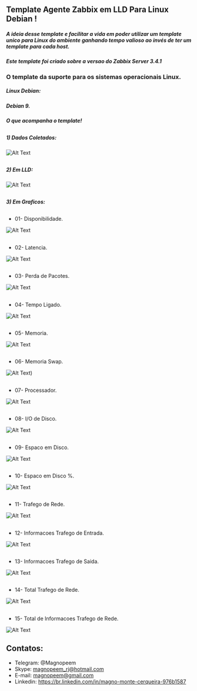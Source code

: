 ##                                      Template Agente Zabbix em LLD Para Linux Debian !

##### A ideia desse template e facilitar a vida em poder utilizar um template unico para Linux do ambiente ganhando tempo valioso ao invés de ter um template para cada host.

##### Este template foi criado sobre a versao do Zabbix Server 3.4.1

### O template da suporte para os sistemas operacionais Linux.

##### Linux Debian:
##### Debian 9.

##### O que acompanha o template!

##
##### 1) Dados Coletados:

![Alt Text](https://github.com/MagnoMonteCerqueira/Zabbix/blob/master/Zabbix_3.2/src/img/Linux/Dados_recentes.PNG)

##
##### 2) Em LLD:

![Alt Text](https://github.com/MagnoMonteCerqueira/Zabbix/blob/master/Zabbix_3.2/src/img/Linux/Discovery_linux.PNG)

##
##### 3) Em Graficos:

##
* 01- Disponibilidade.

![Alt Text](https://github.com/MagnoMonteCerqueira/Zabbix/blob/master/Zabbix_3.2/src/img/Linux/disponibilidade.PNG)

##
* 02- Latencia.

![Alt Text](https://github.com/MagnoMonteCerqueira/Zabbix/blob/master/Zabbix_3.2/src/img/linux/latencia.PNG)

##
* 03- Perda de Pacotes.

![Alt Text](https://github.com/MagnoMonteCerqueira/Zabbix/blob/master/Zabbix_3.2/src/img/linux/perda-de-pacote.PNG)

##
* 04- Tempo Ligado.

![Alt Text](https://github.com/MagnoMonteCerqueira/Zabbix/blob/master/Zabbix_3.2/src/img/linux/tempo-ligado.PNG)

##
* 05- Memoria.

![Alt Text](https://github.com/MagnoMonteCerqueira/Zabbix/blob/master/Zabbix_3.2/src/img/Linux/memoria.PNG)

##
* 06- Memoria Swap.

![Alt Text](https://github.com/MagnoMonteCerqueira/Zabbix/blob/master/Zabbix_3.2/src/img/Linux/memoria-swap.PNG))

##
* 07- Processador.

![Alt Text](https://github.com/MagnoMonteCerqueira/Zabbix/blob/master/Zabbix_3.2/src/img/Linux/processador.PNG)

##
* 08- I/O de Disco.

![Alt Text](https://github.com/MagnoMonteCerqueira/Zabbix/blob/master/Zabbix_3.2/src/img/Linux/i-o-disco.PNG)

##
* 09- Espaco em Disco.

![Alt Text](https://github.com/MagnoMonteCerqueira/Zabbix/blob/master/Zabbix_3.2/src/img/Linux/espaco-em-disco.PNG)

##
* 10- Espaco em Disco %.

![Alt Text](https://github.com/MagnoMonteCerqueira/Zabbix/blob/master/Zabbix_3.2/src/img/Linux/espaco-en-disco-pc.PNG)

##
* 11- Trafego de Rede.

![Alt Text](https://github.com/MagnoMonteCerqueira/Zabbix/blob/master/Zabbix_3.2/src/img/Linux/trafego-de-rede.PNG)

##
* 12- Informacoes Trafego de Entrada.

![Alt Text](https://github.com/MagnoMonteCerqueira/Zabbix/blob/master/Zabbix_3.2/src/img/Linux/informacoes-trafego-de-entrada.PNG)

##
* 13- Informacoes Trafego de Saida.

![Alt Text](https://github.com/MagnoMonteCerqueira/Zabbix/blob/master/Zabbix_3.2/src/img/Linux/informacoes-trafego-de-saida.PNG)

##
* 14- Total Trafego de Rede.

![Alt Text](https://github.com/MagnoMonteCerqueira/Zabbix/blob/master/Zabbix_3.2/src/img/Linux/total-trafego-de-rede.PNG)

##
* 15- Total de Informacoes Trafego de Rede. 

![Alt Text](https://github.com/MagnoMonteCerqueira/Zabbix/blob/master/Zabbix_3.2/src/img/Linux/total-de-informacoes-trafego-de-rede.PNG)

##
## Contatos:


* Telegram: @Magnopeem
* Skype: magnopeem_rj@hotmail.com
* E-mail: magnopeem@gmail.com
* Linkedin: https://br.linkedin.com/in/magno-monte-cerqueira-976b1587

